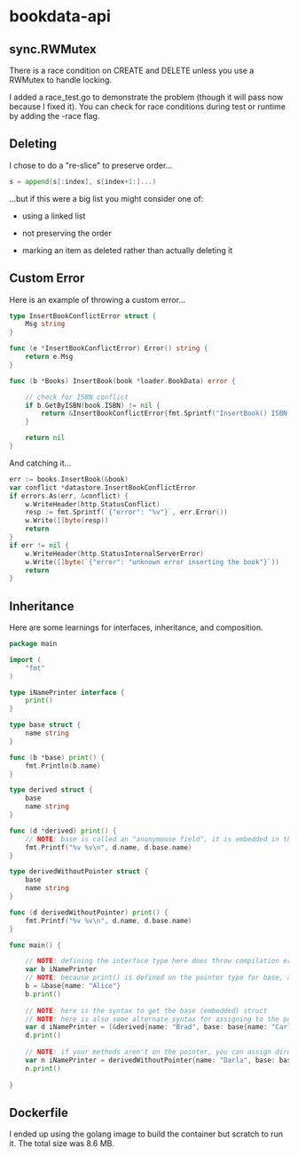 # bookdata-api

## sync.RWMutex

There is a race condition on CREATE and DELETE unless you use a RWMutex to handle locking.

I added a race_test.go to demonstrate the problem (though it will pass now because I fixed it). You can check for race conditions during test or runtime by adding the -race flag.

## Deleting

I chose to do a "re-slice" to preserve order...

```go
s = append(s[:index], s[index+1:]...)
```

...but if this were a big list you might consider one of:

- using a linked list

- not preserving the order

- marking an item as deleted rather than actually deleting it

## Custom Error

Here is an example of throwing a custom error...

```go
type InsertBookConflictError struct {
	Msg string
}

func (e *InsertBookConflictError) Error() string {
	return e.Msg
}

func (b *Books) InsertBook(book *loader.BookData) error {

	// check for ISBN conflict
	if b.GetByISBN(book.ISBN) != nil {
		return &InsertBookConflictError{fmt.Sprintf("InsertBook() ISBN conflict on %v", book.ISBN)}
	}

	return nil
}
```

And catching it...

```go
err := books.InsertBook(&book)
var conflict *datastore.InsertBookConflictError
if errors.As(err, &conflict) {
	w.WriteHeader(http.StatusConflict)
	resp := fmt.Sprintf(`{"error": "%v"}`, err.Error())
	w.Write([]byte(resp))
	return
}
if err != nil {
	w.WriteHeader(http.StatusInternalServerError)
	w.Write([]byte(`{"error": "unknown error inserting the book"}`))
	return
}
```

## Inheritance

Here are some learnings for interfaces, inheritance, and composition.

```go
package main

import (
	"fmt"
)

type iNamePrinter interface {
	print()
}

type base struct {
	name string
}

func (b *base) print() {
	fmt.Println(b.name)
}

type derived struct {
	base
	name string
}

func (d *derived) print() {
    // NOTE: base is called an "anonymouse field", it is embedded in this struct
	fmt.Printf("%v %v\n", d.name, d.base.name)
}

type derivedWithoutPointer struct {
	base
	name string
}

func (d derivedWithoutPointer) print() {
	fmt.Printf("%v %v\n", d.name, d.base.name)
}

func main() {

    // NOTE: defining the interface type here does throw compilation errors if not implemented
    var b iNamePrinter
    // NOTE: because print() is defined on the pointer type for base, a pointer to the struct must be passed
	b = &base{name: "Alice"}
    b.print()
    
    // NOTE: here is the syntax to get the base (embedded) struct
    // NOTE: here is also some alternate syntax for assigning to the pointer
	var d iNamePrinter = (&derived{name: "Brad", base: base{name: "Carl"}})
    d.print()
    
    // NOTE: if your methods aren't on the pointer, you can assign directly
	var n iNamePrinter = derivedWithoutPointer{name: "Darla", base: base{name: "Erik"}}
    n.print()
    
}
```

## Dockerfile

I ended up using the golang image to build the container but scratch to run it. The total size was 8.6 MB.

